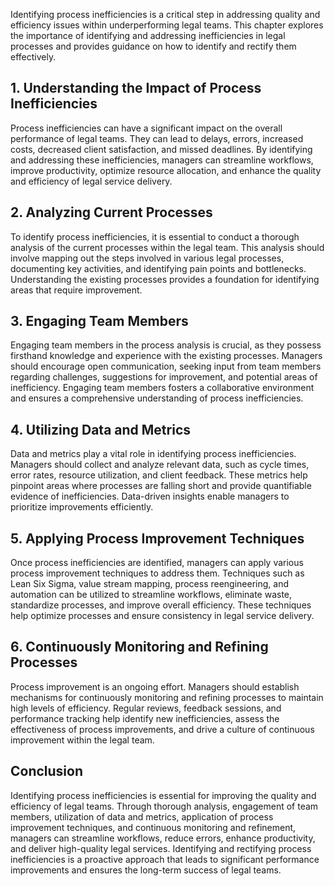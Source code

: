 
Identifying process inefficiencies is a critical step in addressing quality and efficiency issues within underperforming legal teams. This chapter explores the importance of identifying and addressing inefficiencies in legal processes and provides guidance on how to identify and rectify them effectively.

## 1\. Understanding the Impact of Process Inefficiencies

Process inefficiencies can have a significant impact on the overall performance of legal teams. They can lead to delays, errors, increased costs, decreased client satisfaction, and missed deadlines. By identifying and addressing these inefficiencies, managers can streamline workflows, improve productivity, optimize resource allocation, and enhance the quality and efficiency of legal service delivery.

## 2\. Analyzing Current Processes

To identify process inefficiencies, it is essential to conduct a thorough analysis of the current processes within the legal team. This analysis should involve mapping out the steps involved in various legal processes, documenting key activities, and identifying pain points and bottlenecks. Understanding the existing processes provides a foundation for identifying areas that require improvement.

## 3\. Engaging Team Members

Engaging team members in the process analysis is crucial, as they possess firsthand knowledge and experience with the existing processes. Managers should encourage open communication, seeking input from team members regarding challenges, suggestions for improvement, and potential areas of inefficiency. Engaging team members fosters a collaborative environment and ensures a comprehensive understanding of process inefficiencies.

## 4\. Utilizing Data and Metrics

Data and metrics play a vital role in identifying process inefficiencies. Managers should collect and analyze relevant data, such as cycle times, error rates, resource utilization, and client feedback. These metrics help pinpoint areas where processes are falling short and provide quantifiable evidence of inefficiencies. Data-driven insights enable managers to prioritize improvements efficiently.

## 5\. Applying Process Improvement Techniques

Once process inefficiencies are identified, managers can apply various process improvement techniques to address them. Techniques such as Lean Six Sigma, value stream mapping, process reengineering, and automation can be utilized to streamline workflows, eliminate waste, standardize processes, and improve overall efficiency. These techniques help optimize processes and ensure consistency in legal service delivery.

## 6\. Continuously Monitoring and Refining Processes

Process improvement is an ongoing effort. Managers should establish mechanisms for continuously monitoring and refining processes to maintain high levels of efficiency. Regular reviews, feedback sessions, and performance tracking help identify new inefficiencies, assess the effectiveness of process improvements, and drive a culture of continuous improvement within the legal team.

## Conclusion

Identifying process inefficiencies is essential for improving the quality and efficiency of legal teams. Through thorough analysis, engagement of team members, utilization of data and metrics, application of process improvement techniques, and continuous monitoring and refinement, managers can streamline workflows, reduce errors, enhance productivity, and deliver high-quality legal services. Identifying and rectifying process inefficiencies is a proactive approach that leads to significant performance improvements and ensures the long-term success of legal teams.
